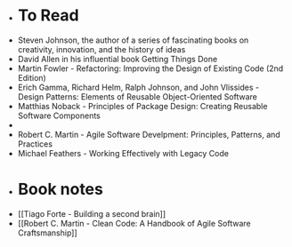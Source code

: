 - # To Read
- Steven Johnson, the author of a series of fascinating books on creativity, innovation, and the history of ideas
- David Allen in his influential book Getting Things Done
- Martin Fowler - Refactoring: Improving the Design of Existing Code (2nd Edition)
- Erich Gamma, Richard Helm, Ralph Johnson, and John Vlissides - Design Patterns: Elements of Reusable Object-Oriented Software
- Matthias Noback - Principles of Package Design: Creating Reusable Software Components
-
- Robert C. Martin - Agile Software Develpment: Principles, Patterns, and Practices
- Michael Feathers - Working Effectively with Legacy Code
- # Book notes
- [[Tiago Forte - Building a second brain]]
- [[Robert C. Martin - Clean Code: A Handbook of Agile Software Craftsmanship]]